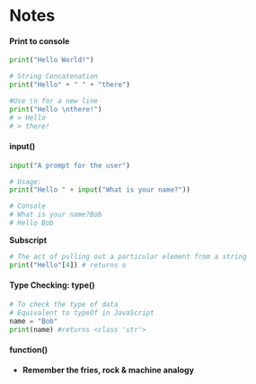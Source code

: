 # Notes

#### Print to console

```python
print("Hello World!")

# String Concatenation
print("Hello" + " " + "there")

#Use \n for a new line
print("Hello \nthere!")
# > Hello
# > there!
```

#### input\(\)

```python
input("A prompt for the user")

# Usage:
print("Hello " + input("What is your name?"))

# Console
# What is your name?Bob
# Hello Bob
```

**Subscript**

```python
# The act of pulling out a particular element from a string
print("Hello"[4]) # returns o
```

#### Type Checking: type\(\)

```python
# To check the type of data 
# Equivalent to typeOf in JavaScript
name = "Bob"
print(name) #returns <class 'str'>
```

#### function\(\)

* **Remember the fries, rock & machine analogy**



